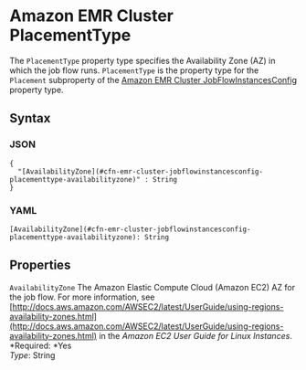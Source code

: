 # Amazon EMR Cluster PlacementType<a name="aws-properties-emr-cluster-jobflowinstancesconfig-placementtype"></a>

The `PlacementType` property type specifies the Availability Zone \(AZ\) in which the job flow runs\. `PlacementType` is the property type for the `Placement` subproperty of the [Amazon EMR Cluster JobFlowInstancesConfig](aws-properties-emr-cluster-jobflowinstancesconfig.md) property type\.

## Syntax<a name="w3ab2c21c14d941b5"></a>

### JSON<a name="aws-properties-emr-cluster-jobflowinstancesconfig-placementtype-syntax.json"></a>

```
{
  "[AvailabilityZone](#cfn-emr-cluster-jobflowinstancesconfig-placementtype-availabilityzone)" : String
}
```

### YAML<a name="aws-properties-emr-cluster-jobflowinstancesconfig-placementtype-syntax.yaml"></a>

```
[AvailabilityZone](#cfn-emr-cluster-jobflowinstancesconfig-placementtype-availabilityzone): String
```

## Properties<a name="w3ab2c21c14d941b7"></a>

`AvailabilityZone`  <a name="cfn-emr-cluster-jobflowinstancesconfig-placementtype-availabilityzone"></a>
The Amazon Elastic Compute Cloud \(Amazon EC2\) AZ for the job flow\. For more information, see [http://docs.aws.amazon.com/AWSEC2/latest/UserGuide/using-regions-availability-zones.html](http://docs.aws.amazon.com/AWSEC2/latest/UserGuide/using-regions-availability-zones.html) in the *Amazon EC2 User Guide for Linux Instances*\.  
*Required: *Yes  
*Type*: String